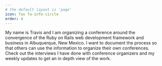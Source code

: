 ```yaml
---
# the default layout is 'page'
icon: fas fa-info-circle
order: 4
---
```


My name is Travis and I am organizing a conference around the convergence of the Ruby on Rails web development framework and business in Albuquerque, New Mexico. I want to document the process so that others can use the information to organize their own conferences. Check out the interviews I have done with conference organizers and my weekly updates to get an in depth view of the work.
